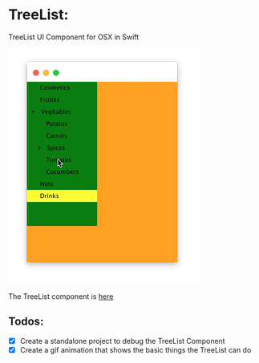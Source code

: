 # TreeList:
TreeList UI Component for OSX in Swift

<img width="382" alt="img" src="https://raw.githubusercontent.com/stylekit/img/master/treelist_v2.mov.gif">

The TreeList component is [here](https://github.com/eonist/Element) 

## Todos:
- [x] Create a standalone project to debug the TreeList Component
- [x] Create a gif animation that shows the basic things the TreeList can do

